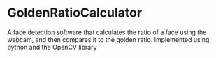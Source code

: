 # GoldenRatioCalculator
A face detection software that calculates the ratio of a face using the webcam, and then compares it to the golden ratio. Implemented using python and the OpenCV library
